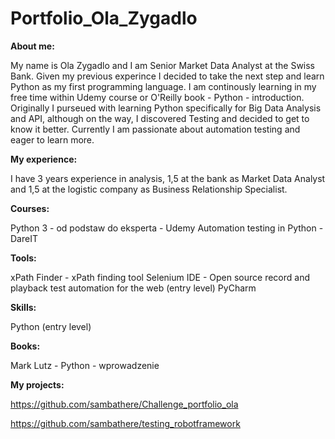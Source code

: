 # Portfolio_Ola_Zygadlo

**About me:**

My name is Ola Zygadlo and I am Senior Market Data Analyst at the Swiss Bank. Given my previous experince I decided to take the next step and learn Python as my first programming language. I am continously learning in my free time within Udemy course or O'Reilly book - Python - introduction. Originally I purseued with learning Python specifically for Big Data Analysis and API, although on the way, I discovered Testing and decided to get to know it better. Currently I am passionate about automation testing and eager to learn more.

**My experience:**

I have 3 years experience in analysis, 1,5 at the bank as Market Data Analyst and 1,5 at the logistic company as Business Relationship Specialist. 

**Courses:**

Python 3 - od podstaw do eksperta - Udemy
Automation testing in Python - DareIT

**Tools:**

xPath Finder - xPath finding tool
Selenium IDE - Open source record and playback test automation for the web (entry level)
PyCharm

**Skills:**

Python (entry level)

**Books:**

Mark Lutz - Python - wprowadzenie

**My projects:**

https://github.com/sambathere/Challenge_portfolio_ola

https://github.com/sambathere/testing_robotframework
